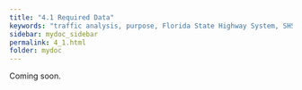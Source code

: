 ```yaml
---
title: "4.1	Required Data"
keywords: "traffic analysis, purpose, Florida State Highway System, SHS"
sidebar: mydoc_sidebar
permalink: 4_1.html
folder: mydoc
---
```


<p>
  Coming soon.
</p>